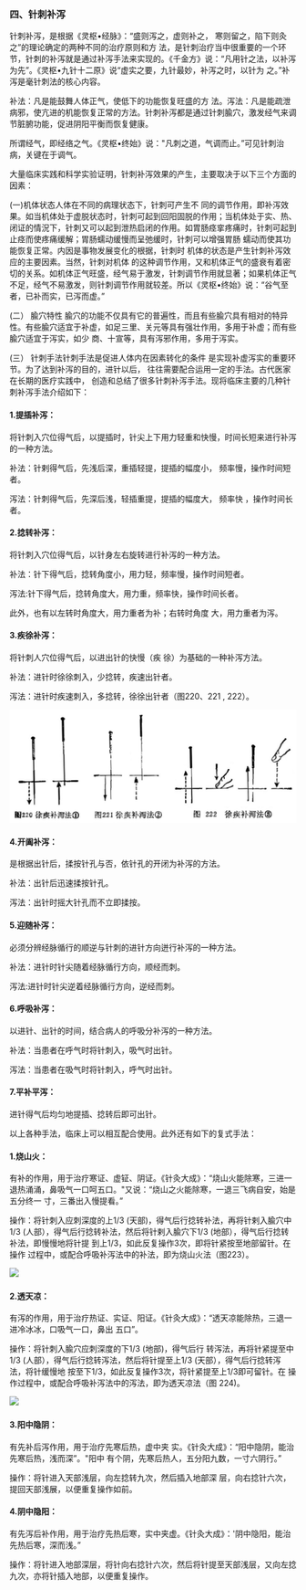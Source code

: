 ### 四、针刺补泻

针刺补泻，是根据《灵枢•经脉》：“盛则泻之，虚则补之， 寒则留之，陷下则灸之”的理论确定的两种不同的治疗原则和方 法，是针刺治疗当中很重要的一个环节，针刺的补泻就是通过补泻手法来实现的。《千金方》说：“凡用针之法，以补泻为先”。《灵枢•九针十二原》说“虚实之要，九针最妙，补泻之时，以针为 之。”补泻是毫针刺法的核心内容。	

补法：凡是能鼓舞人体正气，使低下的功能恢复旺盛的方 法。泻法：凡是能疏泄病邪，使亢进的机能恢复正常的方法。针刺补泻都是通过针刺腧穴，激发经气来调节脏腑功能，促进阴阳平衡而恢复健康。

所谓经气，即经络之气。《灵枢•终始》说："凡刺之道，气调而止。”可见针刺治病，关键在于调气。	

大量临床实践和科学实验证明，针刺补泻效果的产生，主要取决于以下三个方面的因素：

(一)机体状态人体在不同的病理状态下，针刺可产生不 同的调节作用，即补泻效果。如当机体处于虚脱状态时，针刺可起到回阳固脱的作用；当机体处于实、热、闭证的情況下，针刺又可以起到泄热启闭的作用。如胃肠痉挛疼痛时，针刺可起到止痉而使疼痛缓解；胃肠蠕动缓慢而呈弛缓时，针刺可以增强胃肠 蠕动而使其功能恢复正常。内因是事物发展变化的根据，针刺时 机体的状态是产生针刺补泻效应的主要因素。当然，针刺对机体 的这种调节作用，又和机体正气的盛衰有着密切的关系。如机体正气旺盛，经气易于激发，针刺调节作用就显著；如果机体正气不足，经气不易激发，则针刺调节作用就较差。所以《灵枢•终始》说：“谷气至者，已补而实，已泻而虚。”

(二）	腧穴特性    腧穴的功能不仅具有它的普遍性，而且有些腧穴具有相对的特异性。有些腧穴适宜于补虚，如足三里、关元等具有强壮作用，多用于补虚；而有些腧穴适宜于泻实，如少 商、十宣等，具有泻邪作用，多用于泻实。

(三）	针刺手法针刺手法是促进人体内在因素转化的条件 是实现补虚泻实的重要环节。为了达到补泻的目的，进针以后， 往往需要配合运用一定的手法。古代医家在长期的医疗实践中， 创造和总结了很多针刺补泻手法。现将临床主要的几种针刺补泻手法介绍如下：

#### 1.提插补泻：

将针刺入穴位得气后，以提插时，针尖上下用力轻重和快慢，时间长短来进行补泻的一种方法。	

补法：针剌得气后，先浅后深，重插轻提，提插的幅度小， 频率慢，操作时间短者。	

泻法：针刺得气后，先深后浅，轻插重提，提插的幅度大， 频率快 ，操作时间长者。

#### 2.捻转补泻：

将针刺入穴位得气后，以针身左右旋转进行补泻的一种方法。

补法：针下得气后，捻转角度小，用力轻，频率慢，操作时间短者。

泻法:针下得气后，捻转角度大，用力重，频率快，操作时间长者。

此外，也有以左转时角度大，用力重者为补；右转时角度 大，用力重者为泻。

#### 3.疾徐补泻：

将针刺人穴位得气后，以进出针的快慢（疾 徐）为基础的一种补泻方法。

补法：进针时徐徐刺入，少捻转，疾速出针者。

泻法：进针时疾速刺入，多捻转，徐徐出针者（图220、221 , 222）。

![](img/图220、221、222.jpg)

#### 4.开阖补泻：

是根据出针后，揉按针孔与否，依针孔的开闭为补泻的方法。

补法：出针后迅速揉按针孔。

泻法：出针时摇大针孔而不立即揉按。

#### 5.迎随补泻：

必须分辨经脉循行的顺逆与针刺的进针方向迸行补泻的一种方法。

补法：进针时针尖随着经脉循行方向，顺经而刺。

泻法:进针时针尖逆着经脉循行方向，逆经而刺。

#### 6.呼吸补泻：

以进针、出针的时间，结合病人的呼吸分补泻的一种方法。

补法：当患者在呼气时将针刺入，吸气时出针。

泻法：当患者在吸气时将针刺入，呼气时出针。

#### 7.平补平泻：

进针得气后均匀地提插、捻转后即可出针。

以上各种手法，临床上可以相互配合使用。此外还有如下的复式手法：

#### 1.烧山火：

有补的作用，用于治疗寒证、虚钲、阴证。《针灸大成》：“烧山火能除寒，三进一退热涌涌，鼻吸气一口呵五口。"又说：“烧山之火能除寒，一退三飞病自安，始是五分终一 寸，三番出入慢提看。”

操作：将针刺入应刺深度的上1/3 (天部)，得气后行捻转补法，再将针剌入腧穴中1/3 (人部），得气后行捻转补法，然后将针剌入腧穴下1/3 (地部），得气后行捻转补法，即慢慢地将针提 到上1/3，如此反复操作3次，即将针紧按至地部留针。在操作 过程中，或配合呼吸补泻法中的补法，即为烧山火法（图223）。

![](img/图223.jpg)

#### 2.透天凉：

有泻的作用，用于治疗热证、实证、阳证。《针灸大成》：“透天凉能除热，三退一进冷冰冰，口吸气一口，鼻出 五口”。

操作：将针刺入腧穴应刺深度的下1/3 (地部)，得气后行 转泻法，再将针紧提至中1/3 (人部），得气后行捻转泻法，然后将针提至上1/3 (天部），得气后行捻转泻法，将针缓慢地 按至下1/3，如此反复操作3次，将针紧提至上1/3即可留针。在 操作过程中，或配合呼吸补泻法中的泻法，即为透天凉法（图 224)。

![](img/图224.jpg)

#### 3.阳中隐阴：

有先补后泻作用，用于治疗先寒后热，虚中夹 实。《针灸大成》：“阳中隐阴，能治先寒后热，浅而深”。"阳中 有个阴，先寒后热人，五分阳九数，一寸六阴行。”

操作：将针进入天部浅层，向左捻转九次，然后插入地部深 层，向右捻针六次，提回天部浅展，以便重复操作如前。

#### 4.阴中隐阳：

有先泻后补作用，用于治疗先热后寒，实中夹虚。《针灸大成》：'阴中隐阳，能治先热后寒，深而浅。”

操作：将针进入地部深层，将针向右捻针六次，然后将针提至天部浅层，又向左捻九次，亦将针插入地部，以便重复操作。
